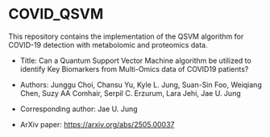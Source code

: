 # COVID_QSVM


This repository contains the implementation of the QSVM algorithm for COVID-19 detection with metabolomic and proteomics data.

- Title: Can a Quantum Support Vector Machine algorithm be utilized to identify Key Biomarkers from Multi-Omics data of COVID19 patients?
- Authors: Junggu Choi, Chansu Yu, Kyle L. Jung, Suan-Sin Foo, Weiqiang Chen, Suzy AA Comhair, Serpil C. Erzurum, Lara Jehi, Jae U. Jung
- Corresponding author: Jae U. Jung

- ArXiv paper: https://arxiv.org/abs/2505.00037 
